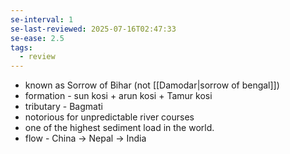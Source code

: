 ```yaml
---
se-interval: 1
se-last-reviewed: 2025-07-16T02:47:33
se-ease: 2.5
tags:
  - review
---
```

- known as Sorrow of Bihar (not [[Damodar|sorrow of bengal]])
- formation - sun kosi + arun kosi + Tamur kosi
- tributary - Bagmati
- notorious for unpredictable river courses
- one of the highest sediment load in the world.
- flow - China -> Nepal -> India